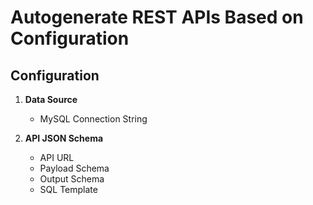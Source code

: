 # Autogenerate REST APIs Based on Configuration

## Configuration

1. **Data Source**
    - MySQL Connection String

2. **API JSON Schema**
      - API URL
      - Payload Schema
      - Output Schema
      - SQL Template